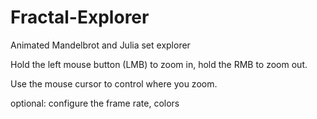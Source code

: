 # Fractal-Explorer
Animated Mandelbrot and Julia set explorer

Hold the left mouse button (LMB) to zoom in, hold the RMB to zoom out.

Use the mouse cursor to control where you zoom.

optional: configure the frame rate, colors


